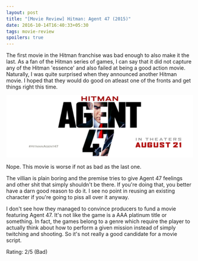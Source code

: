 ```yaml
---
layout: post
title: "[Movie Review] Hitman: Agent 47 (2015)"
date: 2016-10-14T16:40:33+05:30
tags: movie-review
spoilers: true
---
```


The first movie in the Hitman franchise was bad enough to also make it the last.
As a fan of the Hitman series of games, I can say that it did not capture any of the Hitman 'essence' and also failed at being a good action movie.
Naturally, I was quite surprised when they announced another Hitman movie.
I hoped that they would do good on atleast one of the fronts and get things right this time.

![Hitman: Agent 47 (2015)](/img/movie-poster-hitman-agent-47-2015.jpg 'Hitman: Agent 47 (2015)')

Nope.
This movie is worse if not as bad as the last one.

The villian is plain boring and the premise tries to give Agent 47 feelings and other shit that simply shouldn't be there.
If you're doing that, you better have a darn good reason to do it.
I see no point in reusing an existing character if you're going to piss all over it anyway.

I don't see how they managed to convince producers to fund a movie featuring Agent 47.
It's not like the game is a AAA platinum title or something.
In fact, the games belong to a genre which require the player to actually think about how to perform a given mission instead of simply twitching and shooting.
So it's not really a good candidate for a movie script.

Rating: 2/5 (Bad)
